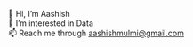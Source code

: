 <!---
aashishmulmi/aashishmulmi is a ✨ special ✨ repository because its `README.md` (this file) appears on your GitHub profile.
You can click the Preview link to take a look at your changes.
--->


👋 Hi, I’m Aashish<br>
👀 I’m interested in Data<br>
📫 Reach me through aashishmulmi@gmail.com


<!---
aashishmulmi/aashishmulmi is a ✨ special ✨ repository because its `README.md` (this file) appears on your GitHub profile.
You can click the Preview link to take a look at your changes.
--->

